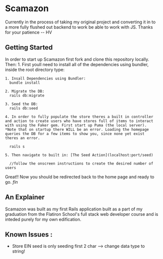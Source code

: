 # Scamazon

Currently in the process of taking my original project and converting it in to a more fully flushed out backend to work be able to work with JS. Thanks for your patience -- HV
## Getting Started

  In order to start up Scamazon first fork and clone this repository locally. Then: 1. First youll need to install all of the dependencies using bundler, inside the root directory type:

    1. Insall Dependencies using Bundler:
      bundle install 

    2. Migrate the DB:
      rails db:migrate

    3. Seed the DB:
      rails db:seed

    4. In order to fully populate the store theres a built in controller and action to create users who have stores full of items to interact with using the Faker gem. First start up Puma (the local server). *Note that on startup there WILL be an error. Loading the homepage queries the DB for a few items to show you, since none yet exist theres an error.

      rails s

    5. Then navigate to built in: [The Seed Action](localhost:port/seed)
      
      //follow the onscreen instructions to create the desired number of users
      
  Great!! Now you should be redirected back to the home page and ready to go. *fin*

## An Explainer

  Scamazon was built as my first Rails application built as a part of my graduation from the Flatiron School's full stack web developer course and is inteded purely for my own edification. 

## Known Issues :
  - Store EIN seed is only seeding first 2 char --> change data type to string!
  
